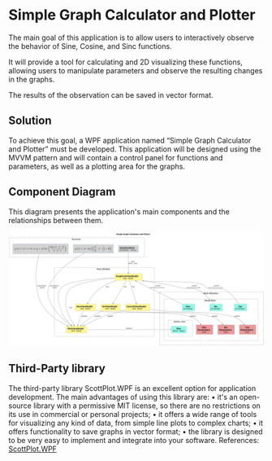 # Simple Graph Calculator and Plotter

The main goal of this application is to allow users to interactively observe the behavior of Sine, Cosine, and Sinc
functions.

It will provide a tool for calculating and 2D visualizing these functions, allowing users to manipulate parameters
and observe the resulting changes in the graphs. 

The results of the observation can be saved in vector format.

## Solution
To achieve this goal, a WPF application named “Simple Graph Calculator and Plotter” must be developed. This
application will be designed using the MVVM pattern and will contain a control panel for functions and
parameters, as well as a plotting area for the graphs.

## Component Diagram
This diagram presents the application's main components and the relationships between them.

![image](docs/calculation-to-plot.svg)

## Third-Party library
The third-party library ScottPlot.WPF is an excellent option for application development. The main advantages of
using this library are:
• it's an open-source library with a permissive MIT license, so there are no restrictions on its use in
commercial or personal projects;
• it offers a wide range of tools for visualizing any kind of data, from simple line plots to complex charts;
• it offers functionality to save graphs in vector format;
• the library is designed to be very easy to implement and integrate into your software.
References: [ScottPlot.WPF](https://scottplot.net/quickstart/wpf/)
